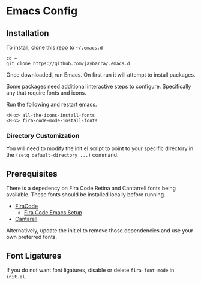 # Emacs Config

## Installation

To install, clone this repo to `~/.emacs.d`

	cd ~
	git clone https://github.com/jaybarra/.emacs.d

Once downloaded, run Emacs. On first run it will attempt to install packages.

Some packages need additional interactive steps to configure. Specifically
any that require fonts and icons.

Run the following and restart emacs.
	
	<M-x> all-the-icons-install-fonts
	<M-x> fira-code-mode-install-fonts
    
    
### Directory Customization

You will need to modify the init.el script to point to your specific directory in the `(setq default-directory ...)` command.

## Prerequisites

There is a depedency on Fira Code Retina and Cantarrell fonts being available.
 These fonts should be installed locally before running.

* [FiraCode](https://github.com/tonsky/FiraCode)
  * [Fira Code Emacs Setup](https://github.com/jming422/fira-code-mode)
* [Cantarell](https://fonts.google.com/specimen/Cantarell)

Alternatively, update the init.el to remove those dependencies and use your own
preferred fonts.

## Font Ligatures

If you do not want font ligatures, disable or delete `fira-font-mode` in `init.el`.
